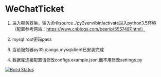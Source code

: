 # WeChatTicket

1. 进入服务器后，输入命令source ./py3venv/bin/activate进入python3.5环境
（配置参考网站：https://www.cnblogs.com/beer/p/5557497.html）
2. mysql root密码pass

3. 当前服务器py35,django,mysqlclient已安装完成

4. 数据库连接配置请修改configs.example.json,而不用修改settings.py

[![Build Status](https://travis-ci.com/XuYiFanHHH/WeChatTicket.svg?token=GvnMrYy1tquZ6syvYmtc&branch=master)](https://travis-ci.com/XuYiFanHHH/WeChatTicket)
